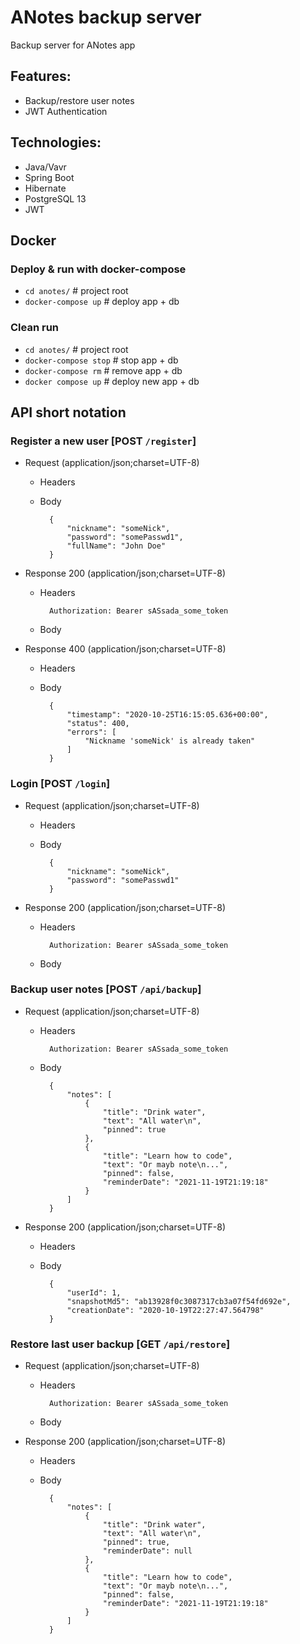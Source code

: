 # ANotes backup server
Backup server for ANotes app

## Features:
+ Backup/restore user notes
+ JWT Authentication

## Technologies:
+ Java/Vavr
+ Spring Boot
+ Hibernate
+ PostgreSQL 13
+ JWT

## Docker

### Deploy & run with docker-compose
+ `cd anotes/` # project root
+ `docker-compose up` # deploy app + db

### Clean run
+ `cd anotes/` # project root
+ `docker-compose stop` # stop app + db
+ `docker-compose rm` # remove app + db
+ `docker compose up` # deploy new app + db

## API short notation

### Register a new user [POST `/register`]
+ Request (application/json;charset=UTF-8)

    + Headers
    + Body
    
            {
                "nickname": "someNick",
                "password": "somePasswd1",
                "fullName": "John Doe"
            }
+ Response 200 (application/json;charset=UTF-8)
   
    + Headers
    
            Authorization: Bearer sASsada_some_token
            
    + Body
    
+ Response 400 (application/json;charset=UTF-8)

    + Headers
    
    + Body
    
            {
                "timestamp": "2020-10-25T16:15:05.636+00:00",
                "status": 400,
                "errors": [
                    "Nickname 'someNick' is already taken"
                ]
            }

### Login [POST `/login`]
+ Request (application/json;charset=UTF-8)

    + Headers
    
    + Body
    
            {
                "nickname": "someNick",
                "password": "somePasswd1"
            }
            
+ Response 200 (application/json;charset=UTF-8)
   
    + Headers
    
            Authorization: Bearer sASsada_some_token
            
    + Body
        
### Backup user notes [POST `/api/backup`]
+ Request (application/json;charset=UTF-8)

    + Headers
    
            Authorization: Bearer sASsada_some_token
            
    + Body
    
            {
                "notes": [
                    {
                        "title": "Drink water",
                        "text": "All water\n",
                        "pinned": true
                    },
                    {
                        "title": "Learn how to code",
                        "text": "Or mayb note\n...",
                        "pinned": false,
                        "reminderDate": "2021-11-19T21:19:18"
                    }
                ]
            }
            
+ Response 200 (application/json;charset=UTF-8)
   
    + Headers
            
    + Body
            
            {
                "userId": 1,
                "snapshotMd5": "ab13928f0c3087317cb3a07f54fd692e",
                "creationDate": "2020-10-19T22:27:47.564798"
            }

### Restore last user backup [GET `/api/restore`]
+ Request (application/json;charset=UTF-8)

    + Headers
    
            Authorization: Bearer sASsada_some_token
            
    + Body
            
+ Response 200 (application/json;charset=UTF-8)
   
    + Headers
            
    + Body
            
            {
                "notes": [
                    {
                        "title": "Drink water",
                        "text": "All water\n",
                        "pinned": true,
                        "reminderDate": null
                    },
                    {
                        "title": "Learn how to code",
                        "text": "Or mayb note\n...",
                        "pinned": false,
                        "reminderDate": "2021-11-19T21:19:18"
                    }
                ]
            }
